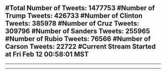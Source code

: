 #Total Number of Tweets: 1477753 
#Number of Trump Tweets: 426733
#Number of Clinton Tweets: 385978
#Number of Cruz Tweets: 309796
#Number of Sanders Tweets: 255965
#Number of Rubio Tweets: 76566
#Number of Carson Tweets: 22722
#Current Stream Started at Fri Feb 12 00:58:01 MST
---
---
---

